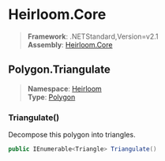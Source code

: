 # Heirloom.Core

> **Framework**: .NETStandard,Version=v2.1  
> **Assembly**: [Heirloom.Core][0]  

## Polygon.Triangulate

> **Namespace**: [Heirloom][0]  
> **Type**: [Polygon][1]  

### Triangulate()

Decompose this polygon into triangles.

```cs
public IEnumerable<Triangle> Triangulate()
```

[0]: ../Heirloom.Core.md
[1]: Heirloom.Polygon.md
